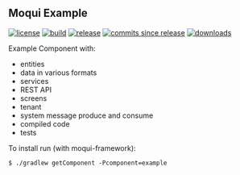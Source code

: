 ## Moqui Example

[![license](http://img.shields.io/badge/license-CC0%201.0%20Universal-blue.svg)](https://github.com/moqui/example/blob/master/LICENSE.md)
[![build](https://travis-ci.org/moqui/example.svg)](https://travis-ci.org/moqui/example)
[![release](http://img.shields.io/github/release/moqui/example.svg)](https://github.com/moqui/example/releases)
[![commits since release](http://img.shields.io/github/commits-since/moqui/example/v1.6.2.svg)](https://github.com/moqui/example/commits/master)
[![downloads](http://img.shields.io/github/downloads/moqui/example/total.svg)](https://github.com/moqui/example/releases)

Example Component with: 

- entities
- data in various formats
- services
- REST API
- screens
- tenant
- system message produce and consume
- compiled code
- tests

To install run (with moqui-framework):

    $ ./gradlew getComponent -Pcomponent=example
